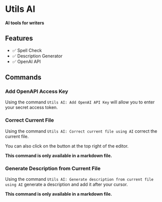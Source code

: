 # Utils AI

**AI tools for writers**

## Features

- ✅ Spell Check
- ✅ Description Generator
- ✅ OpenAI API

## Commands

### Add OpenAPI Access Key

Using the command `Utils AI: Add OpenAI API Key` will allow you to enter your secret access token.

### Correct Current File

Using the command `Utils AI: Correct current file using AI` correct the current file.

You can also click on the button at the top right of the editor.

**This command is only available in a markdown file.**

### Generate Description from Current File

Using the command `Utils AI: Generate description from current file using AI` generate a description and add it after your cursor.

**This command is only available in a markdown file.**

<!-- explain each commands and the how to use it -->
